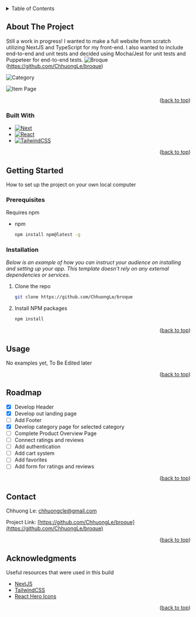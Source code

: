 <a name="readme-top"></a>

<!-- TABLE OF CONTENTS -->
<details>
  <summary>Table of Contents</summary>
  <ol>
    <li>
      <a href="#about-the-project">About The Project</a>
      <ul>
        <li><a href="#built-with">Built With</a></li>
      </ul>
    </li>
    <li>
      <a href="#getting-started">Getting Started</a>
      <ul>
        <li><a href="#prerequisites">Prerequisites</a></li>
        <li><a href="#installation">Installation</a></li>
      </ul>
    </li>
    <li><a href="#usage">Usage</a></li>
    <li><a href="#roadmap">Roadmap</a></li>
    <li><a href="#contact">Contact</a></li>
    <li><a href="#acknowledgments">Acknowledgments</a></li>
  </ol>
</details>

<!-- ABOUT THE PROJECT -->
## About The Project
Still a work in progress! I wanted to make a full website from scratch utilizing NextJS and TypeScript for my front-end. I also wanted to include end-to-end and unit tests and decided using Mocha/Jest for unit tests and Puppeteer for end-to-end tests.
![Broque](https://i.imgur.com/058gWXT.png) (https://github.com/ChhuongLe/broque)

![Category](https://i.imgur.com/3SW3Dw4.png)

![Item Page](https://i.imgur.com/TULkJhI.png)

<p align="right">(<a href="#readme-top">back to top</a>)</p>

### Built With

* [![Next][Next.js]][Next-url]
* [![React][React.js]][React-url]
* [![TailwindCSS][TailwindCSS]][Tailwind-url]

<p align="right">(<a href="#readme-top">back to top</a>)</p>

<!-- GETTING STARTED -->
## Getting Started

How to set up the project on your own local computer

### Prerequisites

Requires npm
* npm
  ```sh
  npm install npm@latest -g
  ```

### Installation

_Below is an example of how you can instruct your audience on installing and setting up your app. This template doesn't rely on any external dependencies or services._

1. Clone the repo
   ```sh
   git clone https://github.com/ChhuongLe/broque
   ```
2. Install NPM packages
   ```sh
   npm install
   ```

<p align="right">(<a href="#readme-top">back to top</a>)</p>

<!-- USAGE EXAMPLES -->
## Usage

No examples yet, To Be Edited later

<p align="right">(<a href="#readme-top">back to top</a>)</p>

<!-- ROADMAP -->
## Roadmap

- [x] Develop Header
- [x] Develop out landing page
- [ ] Add Footer
- [x] Develop category page for selected category
- [ ] Complete Product Overview Page
- [ ] Connect ratings and reviews
- [ ] Add authentication
- [ ] Add cart system
- [ ] Add favorites
- [ ] Add form for ratings and reviews

<p align="right">(<a href="#readme-top">back to top</a>)</p>

<!-- CONTACT -->
## Contact

Chhuong Le: chhuongcle@gmail.com

Project Link: [https://github.com/ChhuongLe/broque](https://github.com/ChhuongLe/broque)

<p align="right">(<a href="#readme-top">back to top</a>)</p>

<!-- ACKNOWLEDGMENTS -->
## Acknowledgments

Useful resources that were used in this build

* [NextJS](https://nextjs.org/)
* [TailwindCSS](https://tailwindcss.com/)
* [React Hero Icons](https://heroicons.com/)

<p align="right">(<a href="#readme-top">back to top</a>)</p>


<!-- MARKDOWN LINKS & IMAGES -->
<!-- https://www.markdownguide.org/basic-syntax/#reference-style-links -->

[Next.js]: https://img.shields.io/badge/next.js-000000?style=for-the-badge&logo=nextdotjs&logoColor=white
[Next-url]: https://nextjs.org/
[React.js]: https://img.shields.io/badge/React-20232A?style=for-the-badge&logo=react&logoColor=61DAFB
[React-url]: https://reactjs.org/
[Appwrite]: https://img.shields.io/badge/appwrite-red?style=for-the-badge&logo=appwrite&logoColor=white
[Appwrite-url]: https://appwrite.io/
[TailwindCSS]: https://img.shields.io/badge/tailwind-blue?style=for-the-badge&logo=tailwindcss&logoColor=white
[Tailwind-url]: https://tailwindcss.com/
[gpt]: https://img.shields.io/badge/GPT3.0-red?style=for-the-badge&logo=openai&logoColor=white
[gpt-url]: https://openai.com/blog/gpt-3-5-turbo-fine-tuning-and-api-updates